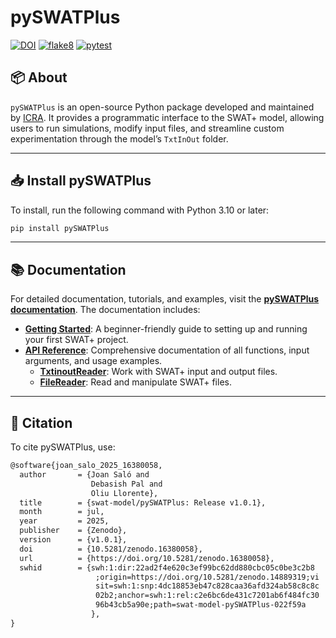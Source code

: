 # pySWATPlus




[![DOI](https://zenodo.org/badge/DOI/10.5281/zenodo.16380058.svg)](https://doi.org/10.5281/zenodo.16380058)
[![flake8](https://github.com/swat-model/pySWATPlus/actions/workflows/linting.yml/badge.svg)](https://github.com/swat-model/pySWATPlus/actions/workflows/linting.yml)
[![pytest](https://github.com/swat-model/pySWATPlus/actions/workflows/testing.yml/badge.svg)](https://github.com/swat-model/pySWATPlus/actions/workflows/testing.yml)



## 📦 About

`pySWATPlus` is an open-source Python package developed and maintained by [ICRA](https://icra.cat/).
It provides a programmatic interface to the SWAT+ model, allowing users to run simulations, modify input files, and streamline custom experimentation through the model’s `TxtInOut` folder. 

---

## 📥 Install pySWATPlus

To install, run the following command with Python 3.10 or later:

````py
pip install pySWATPlus
````

---

## 📚 Documentation

For detailed documentation, tutorials, and examples, visit the **[pySWATPlus documentation](https://swat-model.github.io/pySWATPlus/)**. The documentation includes:

- **[Getting Started](https://swat-model.github.io/pySWATPlus/examples/basic_examples/)**: A beginner-friendly guide to setting up and running your first SWAT+ project.
- **[API Reference](https://swat-model.github.io/pySWATPlus/api/txtinoutreader/)**: Comprehensive documentation of all functions, input arguments, and usage examples.
  - **[TxtinoutReader](https://swat-model.github.io/pySWATPlus/api/txtinoutreader/)**: Work with SWAT+ input and output files.
  - **[FileReader](https://swat-model.github.io/pySWATPlus/api/filereader/)**: Read and manipulate SWAT+ files.
---


## 📖 Citation
To cite pySWATPlus, use:

```tex
@software{joan_salo_2025_16380058,
  author       = {Joan Saló and
                  Debasish Pal and
                  Oliu Llorente},
  title        = {swat-model/pySWATPlus: Release v1.0.1},
  month        = jul,
  year         = 2025,
  publisher    = {Zenodo},
  version      = {v1.0.1},
  doi          = {10.5281/zenodo.16380058},
  url          = {https://doi.org/10.5281/zenodo.16380058},
  swhid        = {swh:1:dir:22ad2f4e620c3ef99bc62dd880cbc05c0be3c2b8
                   ;origin=https://doi.org/10.5281/zenodo.14889319;vi
                   sit=swh:1:snp:4dc18853eb47c828caa36afd324ab58c8c8c
                   02b2;anchor=swh:1:rel:c2e6bc6de431c7201ab6f484fc30
                   96b43cb5a90e;path=swat-model-pySWATPlus-022f59a
                  },
}
```
